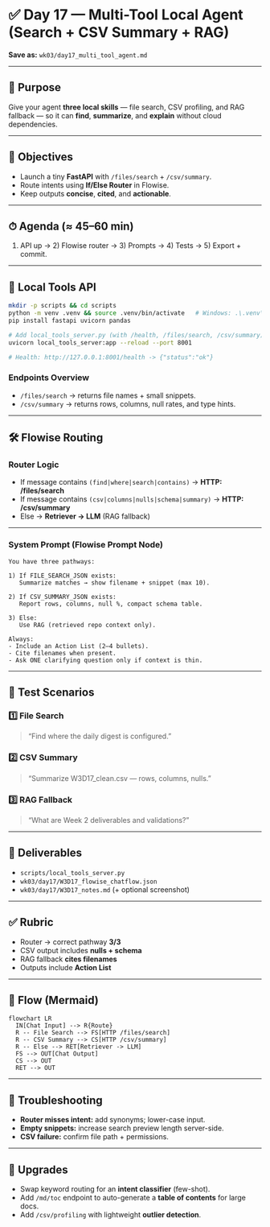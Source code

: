 # ✅ Day 17 — Multi-Tool Local Agent (Search + CSV Summary + RAG)

**Save as:** `wk03/day17_multi_tool_agent.md`

---

## 🎯 Purpose

Give your agent **three local skills** — file search, CSV profiling, and RAG fallback — so it can **find**, **summarize**, and **explain** without cloud dependencies.

---

## 📌 Objectives

- Launch a tiny **FastAPI** with `/files/search` + `/csv/summary`.  
- Route intents using **If/Else Router** in Flowise.  
- Keep outputs **concise**, **cited**, and **actionable**.

---

## ⏱ Agenda (≈ 45–60 min)

1) API up → 2) Flowise router → 3) Prompts → 4) Tests → 5) Export + commit.

---

## 🔧 Local Tools API

```bash
mkdir -p scripts && cd scripts
python -m venv .venv && source .venv/bin/activate   # Windows: .\.venv\Scripts\Activate
pip install fastapi uvicorn pandas

# Add local_tools_server.py (with /health, /files/search, /csv/summary)
uvicorn local_tools_server:app --reload --port 8001

# Health: http://127.0.0.1:8001/health -> {"status":"ok"}
````

### Endpoints Overview

* `/files/search` → returns file names + small snippets.
* `/csv/summary` → returns rows, columns, null rates, and type hints.

---

## 🛠 Flowise Routing

### Router Logic

* If message contains `(find|where|search|contains)` → **HTTP: /files/search**
* If message contains `(csv|columns|nulls|schema|summary)` → **HTTP: /csv/summary**
* Else → **Retriever → LLM** (RAG fallback)

---

### System Prompt (Flowise Prompt Node)

```text
You have three pathways:

1) If FILE_SEARCH_JSON exists:
   Summarize matches → show filename + snippet (max 10).

2) If CSV_SUMMARY_JSON exists:
   Report rows, columns, null %, compact schema table.

3) Else:
   Use RAG (retrieved repo context only).

Always:
- Include an Action List (2–4 bullets).
- Cite filenames when present.
- Ask ONE clarifying question only if context is thin.
```

---

## 🧪 Test Scenarios

### 1️⃣ File Search

> “Find where the daily digest is configured.”

### 2️⃣ CSV Summary

> “Summarize W3D17_clean.csv — rows, columns, nulls.”

### 3️⃣ RAG Fallback

> “What are Week 2 deliverables and validations?”

---

## 📂 Deliverables

* `scripts/local_tools_server.py`
* `wk03/day17/W3D17_flowise_chatflow.json`
* `wk03/day17/W3D17_notes.md` (+ optional screenshot)

---

## ✅ Rubric

* Router → correct pathway **3/3**
* CSV output includes **nulls + schema**
* RAG fallback **cites filenames**
* Outputs include **Action List**

---

## 🧭 Flow (Mermaid)

```mermaid
flowchart LR
  IN[Chat Input] --> R{Route}
  R -- File Search --> FS[HTTP /files/search]
  R -- CSV Summary --> CS[HTTP /csv/summary]
  R -- Else --> RET[Retriever -> LLM]
  FS --> OUT[Chat Output]
  CS --> OUT
  RET --> OUT
```

---

## 🧰 Troubleshooting

* **Router misses intent:** add synonyms; lower-case input.
* **Empty snippets:** increase search preview length server-side.
* **CSV failure:** confirm file path + permissions.

---

## 🔮 Upgrades

* Swap keyword routing for an **intent classifier** (few-shot).
* Add `/md/toc` endpoint to auto-generate a **table of contents** for large docs.
* Add `/csv/profiling` with lightweight **outlier detection**.

```
```




